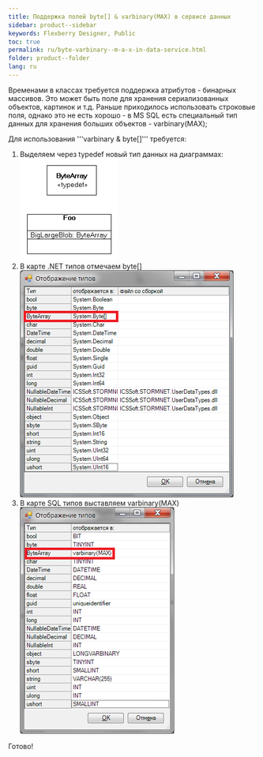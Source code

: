 ```yaml
---
title: Поддержка полей byte[] & varbinary(MAX) в сервисе данных
sidebar: product--sidebar
keywords: Flexberry Designer, Public
toc: true
permalink: ru/byte-varbinary--m-a-x-in-data-service.html
folder: product--folder
lang: ru
---
```


Временами в классах требуется поддержка атрибутов - бинарных массивов.
Это может быть поле для хранения сериализованных объектов, картинок и т.д.
Раньше приходилось использовать строковые поля, однако это не есть хорошо - в MS SQL есть специальный тип данных для хранения больших объектов - varbinary(MAX);

Для использования '''varbinary &amp; byte&#91;&#93;''' требуется:
1. Выделяем через typedef новый тип данных на диаграммах:
![](/images/pages/img/page/byte-varbinary-MAX-in-data-service/byteArray.png)
2. В карте .NET типов отмечаем byte&#91;&#93;
![](/images/pages/img/page/byte-varbinary-MAX-in-data-service/TypesNet.png)
3. В карте SQL типов выставляем varbinary(MAX)
![](/images/pages/img/page/byte-varbinary-MAX-in-data-service/TypesSQL.png)

Готово!

